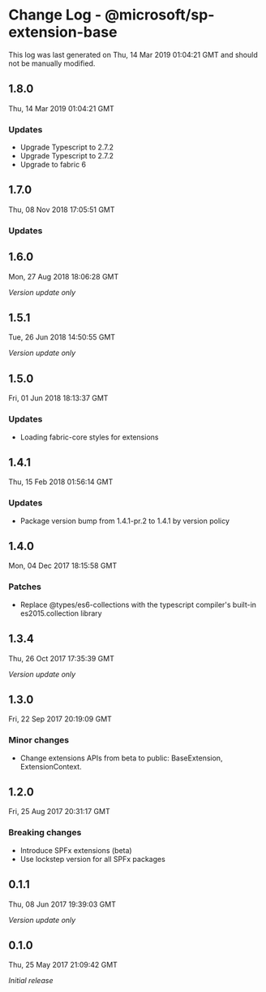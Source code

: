# Change Log - @microsoft/sp-extension-base

This log was last generated on Thu, 14 Mar 2019 01:04:21 GMT and should not be manually modified.

## 1.8.0
Thu, 14 Mar 2019 01:04:21 GMT

### Updates

- Upgrade Typescript to 2.7.2
- Upgrade Typescript to 2.7.2
- Upgrade to fabric 6

## 1.7.0
Thu, 08 Nov 2018 17:05:51 GMT

### Updates


## 1.6.0
Mon, 27 Aug 2018 18:06:28 GMT

*Version update only*

## 1.5.1
Tue, 26 Jun 2018 14:50:55 GMT

*Version update only*

## 1.5.0
Fri, 01 Jun 2018 18:13:37 GMT

### Updates

- Loading fabric-core styles for extensions

## 1.4.1
Thu, 15 Feb 2018 01:56:14 GMT

### Updates

- Package version bump from 1.4.1-pr.2 to 1.4.1 by version policy

## 1.4.0
Mon, 04 Dec 2017 18:15:58 GMT

### Patches

- Replace @types/es6-collections with the typescript compiler's built-in es2015.collection library

## 1.3.4
Thu, 26 Oct 2017 17:35:39 GMT

*Version update only*

## 1.3.0
Fri, 22 Sep 2017 20:19:09 GMT

### Minor changes

- Change extensions APIs from beta to public: BaseExtension, ExtensionContext.

## 1.2.0
Fri, 25 Aug 2017 20:31:17 GMT

### Breaking changes

- Introduce SPFx extensions (beta)
- Use lockstep version for all SPFx packages

## 0.1.1
Thu, 08 Jun 2017 19:39:03 GMT

*Version update only*

## 0.1.0
Thu, 25 May 2017 21:09:42 GMT

*Initial release*

